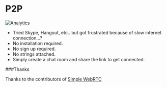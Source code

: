P2P
===========
[![Analytics](https://ga-beacon.appspot.com/UA-49733896-1/speak-to-gf/readme)](https://github.com/igrigorik/ga-beacon)
* Tried Skype, Hangout, etc.. but got frustrated because of slow internet connection...?
* No installation required.
* No sign up required.
* No strings attached.
* Simply create a chat room and share the link to get connected.

###Thanks

Thanks to the contributors of [Simple WebRTC](http://simplewebrtc.com/)

